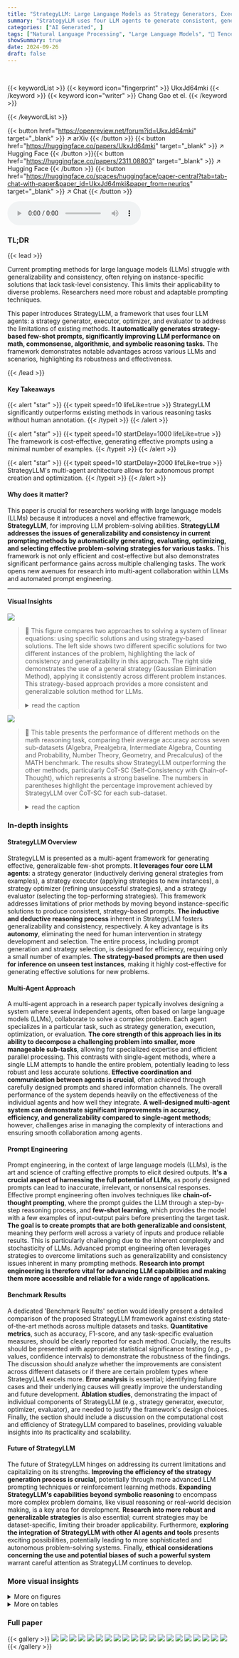 ```yaml
---
title: "StrategyLLM: Large Language Models as Strategy Generators, Executors, Optimizers, and Evaluators for Problem Solving"
summary: "StrategyLLM uses four LLM agents to generate consistent, generalizable few-shot prompts, significantly improving LLM problem-solving performance across various tasks."
categories: ["AI Generated", ]
tags: ["Natural Language Processing", "Large Language Models", "🏢 Tencent AI Lab",]
showSummary: true
date: 2024-09-26
draft: false
---
```


<br>

{{< keywordList >}}
{{< keyword icon="fingerprint" >}} UkxJd64mki {{< /keyword >}}
{{< keyword icon="writer" >}} Chang Gao et el. {{< /keyword >}}
 
{{< /keywordList >}}

{{< button href="https://openreview.net/forum?id=UkxJd64mki" target="_blank" >}}
↗ arXiv
{{< /button >}}
{{< button href="https://huggingface.co/papers/UkxJd64mki" target="_blank" >}}
↗ Hugging Face
{{< /button >}}{{< button href="https://huggingface.co/papers/2311.08803" target="_blank" >}}
↗ Hugging Face
{{< /button >}}
{{< button href="https://huggingface.co/spaces/huggingface/paper-central?tab=tab-chat-with-paper&paper_id=UkxJd64mki&paper_from=neurips" target="_blank" >}}
↗ Chat
{{< /button >}}




<audio controls>
    <source src="https://ai-paper-reviewer.com/UkxJd64mki/podcast.wav" type="audio/wav">
    Your browser does not support the audio element.
</audio>


### TL;DR


{{< lead >}}

Current prompting methods for large language models (LLMs) struggle with generalizability and consistency, often relying on instance-specific solutions that lack task-level consistency.  This limits their applicability to diverse problems.  Researchers need more robust and adaptable prompting techniques. 

This paper introduces StrategyLLM, a framework that uses four LLM agents: a strategy generator, executor, optimizer, and evaluator to address the limitations of existing methods.  **It automatically generates strategy-based few-shot prompts, significantly improving LLM performance on math, commonsense, algorithmic, and symbolic reasoning tasks.**  The framework demonstrates notable advantages across various LLMs and scenarios, highlighting its robustness and effectiveness.

{{< /lead >}}


#### Key Takeaways

{{< alert "star" >}}
{{< typeit speed=10 lifeLike=true >}} StrategyLLM significantly outperforms existing methods in various reasoning tasks without human annotation. {{< /typeit >}}
{{< /alert >}}

{{< alert "star" >}}
{{< typeit speed=10 startDelay=1000 lifeLike=true >}} The framework is cost-effective, generating effective prompts using a minimal number of examples. {{< /typeit >}}
{{< /alert >}}

{{< alert "star" >}}
{{< typeit speed=10 startDelay=2000 lifeLike=true >}} StrategyLLM's multi-agent architecture allows for autonomous prompt creation and optimization. {{< /typeit >}}
{{< /alert >}}

#### Why does it matter?
This paper is crucial for researchers working with large language models (LLMs) because it introduces a novel and effective framework, **StrategyLLM**, for improving LLM problem-solving abilities.  **StrategyLLM addresses the issues of generalizability and consistency in current prompting methods by automatically generating, evaluating, optimizing, and selecting effective problem-solving strategies for various tasks.** This framework is not only efficient and cost-effective but also demonstrates significant performance gains across multiple challenging tasks. The work opens new avenues for research into multi-agent collaboration within LLMs and automated prompt engineering. 

------
#### Visual Insights



![](https://ai-paper-reviewer.com/UkxJd64mki/figures_1_1.jpg)

> 🔼 This figure compares two approaches to solving a system of linear equations: using specific solutions and using strategy-based solutions. The left side shows two different specific solutions for two different instances of the problem, highlighting the lack of consistency and generalizability in this approach.  The right side demonstrates the use of a general strategy (Gaussian Elimination Method), applying it consistently across different problem instances. This strategy-based approach provides a more consistent and generalizable solution method for LLMs.
> <details>
> <summary>read the caption</summary>
> Figure 1: Comparison of specific solutions and strategy-based solutions.
> </details>





![](https://ai-paper-reviewer.com/UkxJd64mki/tables_4_1.jpg)

> 🔼 This table presents the performance of different methods on the math reasoning task, comparing their average accuracy across seven sub-datasets (Algebra, Prealgebra, Intermediate Algebra, Counting and Probability, Number Theory, Geometry, and Precalculus) of the MATH benchmark.  The results show StrategyLLM outperforming the other methods, particularly CoT-SC (Self-Consistency with Chain-of-Thought), which represents a strong baseline. The numbers in parentheses highlight the percentage improvement achieved by StrategyLLM over CoT-SC for each sub-dataset.
> <details>
> <summary>read the caption</summary>
> Table 1: Experimental results on the math reasoning task. The numbers in parentheses represent the relative improvement compared to CoT-SC.
> </details>





### In-depth insights


#### StrategyLLM Overview
StrategyLLM is presented as a multi-agent framework for generating effective, generalizable few-shot prompts.  **It leverages four core LLM agents**: a strategy generator (inductively deriving general strategies from examples), a strategy executor (applying strategies to new instances), a strategy optimizer (refining unsuccessful strategies), and a strategy evaluator (selecting the top-performing strategies).  This framework addresses limitations of prior methods by moving beyond instance-specific solutions to produce consistent, strategy-based prompts. **The inductive and deductive reasoning process** inherent in StrategyLLM fosters generalizability and consistency, respectively. A key advantage is its **autonomy**, eliminating the need for human intervention in strategy development and selection.  The entire process, including prompt generation and strategy selection, is designed for efficiency, requiring only a small number of examples.  **The strategy-based prompts are then used for inference on unseen test instances**, making it highly cost-effective for generating effective solutions for new problems.

#### Multi-Agent Approach
A multi-agent approach in a research paper typically involves designing a system where several independent agents, often based on large language models (LLMs), collaborate to solve a complex problem.  Each agent specializes in a particular task, such as strategy generation, execution, optimization, or evaluation.  **The core strength of this approach lies in its ability to decompose a challenging problem into smaller, more manageable sub-tasks**, allowing for specialized expertise and efficient parallel processing. This contrasts with single-agent methods, where a single LLM attempts to handle the entire problem, potentially leading to less robust and less accurate solutions.  **Effective coordination and communication between agents is crucial**, often achieved through carefully designed prompts and shared information channels.  The overall performance of the system depends heavily on the effectiveness of the individual agents and how well they integrate.  **A well-designed multi-agent system can demonstrate significant improvements in accuracy, efficiency, and generalizability compared to single-agent methods**; however, challenges arise in managing the complexity of interactions and ensuring smooth collaboration among agents.

#### Prompt Engineering
Prompt engineering, in the context of large language models (LLMs), is the art and science of crafting effective prompts to elicit desired outputs.  **It's a crucial aspect of harnessing the full potential of LLMs**, as poorly designed prompts can lead to inaccurate, irrelevant, or nonsensical responses.  Effective prompt engineering often involves techniques like **chain-of-thought prompting**, where the prompt guides the LLM through a step-by-step reasoning process, and **few-shot learning**, which provides the model with a few examples of input-output pairs before presenting the target task.  **The goal is to create prompts that are both generalizable and consistent**, meaning they perform well across a variety of inputs and produce reliable results.  This is particularly challenging due to the inherent complexity and stochasticity of LLMs.  Advanced prompt engineering often leverages strategies to overcome limitations such as generalizability and consistency issues inherent in many prompting methods.  **Research into prompt engineering is therefore vital for advancing LLM capabilities and making them more accessible and reliable for a wide range of applications.**

#### Benchmark Results
A dedicated 'Benchmark Results' section would ideally present a detailed comparison of the proposed StrategyLLM framework against existing state-of-the-art methods across multiple datasets and tasks.  **Quantitative metrics**, such as accuracy, F1-score, and any task-specific evaluation measures, should be clearly reported for each method.  Crucially, the results should be presented with appropriate statistical significance testing (e.g., p-values, confidence intervals) to demonstrate the robustness of the findings.  The discussion should analyze whether the improvements are consistent across different datasets or if there are certain problem types where StrategyLLM excels more.  **Error analysis** is essential; identifying failure cases and their underlying causes will greatly improve the understanding and future development.  **Ablation studies**, demonstrating the impact of individual components of StrategyLLM (e.g., strategy generator, executor, optimizer, evaluator), are needed to justify the framework's design choices.  Finally, the section should include a discussion on the computational cost and efficiency of StrategyLLM compared to baselines, providing valuable insights into its practicality and scalability.

#### Future of StrategyLLM
The future of StrategyLLM hinges on addressing its current limitations and capitalizing on its strengths.  **Improving the efficiency of the strategy generation process is crucial**, potentially through more advanced LLM prompting techniques or reinforcement learning methods.  **Expanding StrategyLLM's capabilities beyond symbolic reasoning** to encompass more complex problem domains, like visual reasoning or real-world decision making, is a key area for development.  **Research into more robust and generalizable strategies** is also essential; current strategies may be dataset-specific, limiting their broader applicability.  Furthermore, **exploring the integration of StrategyLLM with other AI agents and tools** presents exciting possibilities, potentially leading to more sophisticated and autonomous problem-solving systems.  Finally, **ethical considerations concerning the use and potential biases of such a powerful system** warrant careful attention as StrategyLLM continues to develop.


### More visual insights

<details>
<summary>More on figures
</summary>


![](https://ai-paper-reviewer.com/UkxJd64mki/figures_2_1.jpg)

> 🔼 This figure illustrates the workflow of the StrategyLLM framework.  It starts with a strategy generator creating a pool of strategies, which are then tested by a strategy executor.  Qualified strategies (those meeting a performance threshold) are cached; unqualified strategies are optimized and retested. This iterative process continues until enough qualified strategies are found. Finally, a strategy evaluator ranks the strategies and evaluates the top performers using a validation set.
> <details>
> <summary>read the caption</summary>
> Figure 2: Overview of StrategyLLM. Initially, the strategy generator creates a pool of strategies, which are then applied by the strategy executor to task examples to calculate execution accuracy. Qualified strategies meeting a pre-defined threshold are cached, and if necessary, unqualified strategies are optimized and re-evaluated in iterative cycles. Once a sufficient number of qualified strategies are obtained or the maximum iteration number is reached, the top k strategies are ranked by execution accuracy and evaluated using a validation set.
> </details>



![](https://ai-paper-reviewer.com/UkxJd64mki/figures_3_1.jpg)

> 🔼 This figure presents a flowchart that illustrates the workflow of the StrategyLLM framework.  It begins with a strategy generator creating a pool of strategies.  These strategies are then tested by a strategy executor, and qualified strategies are cached.  If there aren't enough qualified strategies, the unqualified strategies are sent to a strategy optimizer to improve their performance. Then the strategies are ranked and evaluated by a strategy evaluator. This iterative process continues until enough qualified strategies are obtained or a maximum iteration limit is reached.
> <details>
> <summary>read the caption</summary>
> Figure 2: Overview of StrategyLLM. Initially, the strategy generator creates a pool of strategies, which are then applied by the strategy executor to task examples to calculate execution accuracy. Qualified strategies meeting a pre-defined threshold are cached, and if necessary, unqualified strategies are optimized and re-evaluated in iterative cycles. Once a sufficient number of qualified strategies are obtained or the maximum iteration number is reached, the top k strategies are ranked by execution accuracy and evaluated using a validation set.
> </details>



![](https://ai-paper-reviewer.com/UkxJd64mki/figures_3_2.jpg)

> 🔼 This figure presents a flowchart illustrating the workflow of the StrategyLLM framework. It starts with a strategy generator producing a pool of strategies. These strategies are then evaluated by an executor, with successful strategies cached.  Unsuccessful strategies proceed to an optimizer, and then are reevaluated. This iterative process continues until a sufficient number of qualified strategies are obtained or a maximum iteration count is reached. Finally, the top k strategies (based on accuracy) are used for the inference phase.
> <details>
> <summary>read the caption</summary>
> Figure 2: Overview of StrategyLLM. Initially, the strategy generator creates a pool of strategies, which are then applied by the strategy executor to task examples to calculate execution accuracy. Qualified strategies meeting a pre-defined threshold are cached, and if necessary, unqualified strategies are optimized and re-evaluated in iterative cycles. Once a sufficient number of qualified strategies are obtained or the maximum iteration number is reached, the top k strategies are ranked by execution accuracy and evaluated using a validation set.
> </details>



![](https://ai-paper-reviewer.com/UkxJd64mki/figures_8_1.jpg)

> 🔼 This bar chart compares the performance of two methods, CoT-SC and StrategyLLM-SC, across five difficulty levels of the MATH benchmark dataset. Each bar represents the average performance of each method at a given difficulty level. The chart shows that StrategyLLM-SC outperforms CoT-SC consistently across all difficulty levels, demonstrating StrategyLLM's effectiveness on complex reasoning tasks.
> <details>
> <summary>read the caption</summary>
> Figure 6: Comparison of CoT-SC and StrategyLLM-SC performance on the MATH benchmark across various difficulty levels.
> </details>



![](https://ai-paper-reviewer.com/UkxJd64mki/figures_15_1.jpg)

> 🔼 This figure displays the performance of both StrategyLLM-SC and CoT-SC across three different datasets (CP, StrategyQA, and MA) as the number of solutions used increases from 1 to 9.  Each subplot shows the accuracy (percentage of correctly solved examples) for both methods across a range of solution counts. The purpose of the figure is to demonstrate the impact of using multiple solutions (strategies) on accuracy and how StrategyLLM consistently outperforms CoT-SC in all cases.  The x-axis represents the number of solutions used, while the y-axis indicates the resulting accuracy. Note that StrategyLLM-SC consistently surpasses CoT-SC across all three datasets and solution counts.
> <details>
> <summary>read the caption</summary>
> Figure 7: Performance of StrategyLLM-SC and CoT-SC on the CP, StrategyQA, and MA datasets.
> </details>



![](https://ai-paper-reviewer.com/UkxJd64mki/figures_16_1.jpg)

> 🔼 This figure displays the performance of StrategyLLM-SC and CoT-SC across three different datasets (CP, StrategyQA, and MA) when employing varying numbers of solutions (1, 3, 5, 7, and 9).  Each sub-figure shows two lines: one for the coverage (the percentage of examples correctly solved by at least one strategy) and another for the accuracy (the overall accuracy achieved by selecting the majority vote from all solutions generated by multiple strategies).  The figure visually demonstrates that using multiple strategies generally increases coverage but does not always lead to a significant improvement in accuracy, indicating there might be a limit to how much accuracy can be gained by simply combining more strategies.
> <details>
> <summary>read the caption</summary>
> Figure 8: Coverage and accuracy of StrategyLLM using multiple strategies on the CP, StrategyQA, and MA datasets.
> </details>



![](https://ai-paper-reviewer.com/UkxJd64mki/figures_19_1.jpg)

> 🔼 This figure presents a flowchart illustrating the StrategyLLM framework's operation.  The framework uses four agents: a strategy generator, an executor, an optimizer, and an evaluator. The generator creates strategies, which the executor tests on examples.  Successful strategies are cached; unsuccessful ones are optimized and retested.  Finally, top-performing strategies are chosen for inference.
> <details>
> <summary>read the caption</summary>
> Figure 2: Overview of StrategyLLM. Initially, the strategy generator creates a pool of strategies, which are then applied by the strategy executor to task examples to calculate execution accuracy. Qualified strategies meeting a pre-defined threshold are cached, and if necessary, unqualified strategies are optimized and re-evaluated in iterative cycles. Once a sufficient number of qualified strategies are obtained or the maximum iteration number is reached, the top k strategies are ranked by execution accuracy and evaluated using a validation set.
> </details>



![](https://ai-paper-reviewer.com/UkxJd64mki/figures_19_2.jpg)

> 🔼 This figure illustrates the workflow of the StrategyLLM framework. It starts with a strategy generator creating a pool of strategies.  These strategies are then tested by a strategy executor on example tasks and evaluated for accuracy. Strategies meeting a certain accuracy threshold are cached. Those that don't meet the threshold are sent to a strategy optimizer for improvement, and the cycle repeats.  Finally, the top performing strategies are selected and further evaluated using a validation set.
> <details>
> <summary>read the caption</summary>
> Figure 2: Overview of StrategyLLM. Initially, the strategy generator creates a pool of strategies, which are then applied by the strategy executor to task examples to calculate execution accuracy. Qualified strategies meeting a pre-defined threshold are cached, and if necessary, unqualified strategies are optimized and re-evaluated in iterative cycles. Once a sufficient number of qualified strategies are obtained or the maximum iteration number is reached, the top k strategies are ranked by execution accuracy and evaluated using a validation set.
> </details>



![](https://ai-paper-reviewer.com/UkxJd64mki/figures_19_3.jpg)

> 🔼 This figure illustrates the workflow of the StrategyLLM framework.  It starts with a strategy generator creating a pool of strategies. These are then tested by the strategy executor on examples; successful strategies (above a certain accuracy threshold) are cached. Unsuccessful strategies are sent to the strategy optimizer to be refined and retested. This cycle continues until enough successful strategies are obtained or a maximum number of iterations is reached. Finally, the top k strategies are ranked and evaluated on a validation set to determine the best strategies for use in generating the final prompt.
> <details>
> <summary>read the caption</summary>
> Figure 2: Overview of StrategyLLM. Initially, the strategy generator creates a pool of strategies, which are then applied by the strategy executor to task examples to calculate execution accuracy. Qualified strategies meeting a pre-defined threshold are cached, and if necessary, unqualified strategies are optimized and re-evaluated in iterative cycles. Once a sufficient number of qualified strategies are obtained or the maximum iteration number is reached, the top k strategies are ranked by execution accuracy and evaluated using a validation set.
> </details>



![](https://ai-paper-reviewer.com/UkxJd64mki/figures_20_1.jpg)

> 🔼 This figure presents a flowchart illustrating the workflow of the StrategyLLM framework.  It begins with a strategy generator creating a pool of strategies. These are then executed by a strategy executor on task examples to assess accuracy. Strategies exceeding a defined threshold are cached; otherwise, they're optimized and re-evaluated. This iterative process continues until enough qualified strategies are obtained or a set number of iterations are reached. Finally, the top-performing strategies are ranked and evaluated on a validation set.
> <details>
> <summary>read the caption</summary>
> Figure 2: Overview of StrategyLLM. Initially, the strategy generator creates a pool of strategies, which are then applied by the strategy executor to task examples to calculate execution accuracy. Qualified strategies meeting a pre-defined threshold are cached, and if necessary, unqualified strategies are optimized and re-evaluated in iterative cycles. Once a sufficient number of qualified strategies are obtained or the maximum iteration number is reached, the top k strategies are ranked by execution accuracy and evaluated using a validation set.
> </details>



![](https://ai-paper-reviewer.com/UkxJd64mki/figures_20_2.jpg)

> 🔼 This figure shows the workflow of the StrategyLLM framework.  It starts with a strategy generator creating multiple strategies. The strategy executor then tests these strategies on sample problems, saving only those that meet a performance threshold.  If not enough strategies are successful, the strategy optimizer refines the unsuccessful ones. This cycle repeats until enough strategies pass the performance test. Finally, the best-performing strategies are evaluated on a separate validation set, and the top performing ones are used for inference.
> <details>
> <summary>read the caption</summary>
> Figure 2: Overview of StrategyLLM. Initially, the strategy generator creates a pool of strategies, which are then applied by the strategy executor to task examples to calculate execution accuracy. Qualified strategies meeting a pre-defined threshold are cached, and if necessary, unqualified strategies are optimized and re-evaluated in iterative cycles. Once a sufficient number of qualified strategies are obtained or the maximum iteration number is reached, the top k strategies are ranked by execution accuracy and evaluated using a validation set.
> </details>



![](https://ai-paper-reviewer.com/UkxJd64mki/figures_20_3.jpg)

> 🔼 This figure presents a flowchart of the StrategyLLM framework, illustrating the interaction between four LLM-based agents: strategy generator, executor, optimizer, and evaluator.  The process begins with the strategy generator creating a pool of strategies. The executor then applies these strategies to examples and evaluates their accuracy. Qualified strategies are cached, while unqualified strategies are iteratively optimized and re-evaluated. The process continues until a sufficient number of qualified strategies are obtained, after which the top performing strategies are selected using a validation set.
> <details>
> <summary>read the caption</summary>
> Figure 2: Overview of StrategyLLM. Initially, the strategy generator creates a pool of strategies, which are then applied by the strategy executor to task examples to calculate execution accuracy. Qualified strategies meeting a pre-defined threshold are cached, and if necessary, unqualified strategies are optimized and re-evaluated in iterative cycles. Once a sufficient number of qualified strategies are obtained or the maximum iteration number is reached, the top k strategies are ranked by execution accuracy and evaluated using a validation set.
> </details>



![](https://ai-paper-reviewer.com/UkxJd64mki/figures_22_1.jpg)

> 🔼 The figure demonstrates two different approaches to solving a system of linear equations: using specific solutions and using a strategy-based solution. The left side shows two specific solutions, which are based on different approaches (substitution vs. equation subtraction) and may not generalize well to other instances.  The right side shows a strategy-based solution (Gaussian Elimination Method), which provides a generalizable and consistent approach applicable to various systems of linear equations. This highlights the limitations of relying on instance-specific solutions for few-shot prompting and the advantages of incorporating generalizable strategies in few-shot prompts.
> <details>
> <summary>read the caption</summary>
> Figure 1: Comparison of specific solutions and strategy-based solutions.
> </details>



![](https://ai-paper-reviewer.com/UkxJd64mki/figures_24_1.jpg)

> 🔼 The figure compares two approaches to solving a system of linear equations.  The left side shows two example solutions using different methods (substitution and elimination), highlighting the lack of consistency and generalizability that can be problematic for LLMs.  The right side demonstrates a consistent strategy-based approach (Gaussian Elimination Method) which provides a generalizable, step-by-step solution applicable across multiple instances of the problem. This helps illustrate the core idea of the paper – using a strategy-based approach to few-shot prompting instead of individual examples to improve LLM performance and consistency.
> <details>
> <summary>read the caption</summary>
> Figure 1: Comparison of specific solutions and strategy-based solutions.
> </details>



![](https://ai-paper-reviewer.com/UkxJd64mki/figures_30_1.jpg)

> 🔼 This figure illustrates the core difference between the StrategyLLM approach and traditional prompting methods.  The left side shows how existing methods rely on instance-specific solutions (Solution 1 and Solution 2) that are not easily generalizable to new problems.  Each solution uses a different problem-solving technique, hindering the LLM's ability to consistently apply a method. The right side demonstrates the StrategyLLM approach, using a general strategy (Gaussian Elimination Method) that is applied consistently across various instances. This approach leverages inductive and deductive reasoning by the LLMs to create generalizable and consistent few-shot prompts, leading to improved performance.
> <details>
> <summary>read the caption</summary>
> Figure 1: Comparison of specific solutions and strategy-based solutions.
> </details>



</details>




<details>
<summary>More on tables
</summary>


![](https://ai-paper-reviewer.com/UkxJd64mki/tables_5_1.jpg)
> 🔼 This table presents the performance of different methods on the MATH benchmark's math reasoning tasks.  It shows the average accuracy across seven sub-datasets (Algebra, Prealgebra, Intermediate Algebra, Counting and Probability, Number Theory, Geometry, and Precalculus) for various methods: Standard Prompting (SP), SolutionLLM, Chain-of-Thought (CoT), Self-Consistency with CoT (CoT-SC), and the proposed StrategyLLM (with three variants: StrategyLLM, StrategyLLM-SC, and StrategyLLM-ZS). The numbers in parentheses indicate the percentage improvement of each StrategyLLM variant over the CoT-SC baseline.
> <details>
> <summary>read the caption</summary>
> Table 1: Experimental results on the math reasoning task. The numbers in parentheses represent the relative improvement compared to CoT-SC.
> </details>

![](https://ai-paper-reviewer.com/UkxJd64mki/tables_5_2.jpg)
> 🔼 This table presents the performance of different methods on three reasoning tasks: commonsense, algorithmic, and symbolic.  The methods compared include standard prompting (SP), SolutionLLM, chain-of-thought (CoT), self-consistent chain-of-thought (CoT-SC), and the proposed StrategyLLM (with three variants: StrategyLLM, StrategyLLM-SC, and StrategyLLM-ZS).  For each task, the average performance across multiple datasets is shown, along with the percentage improvement of StrategyLLM compared to the CoT-SC baseline.
> <details>
> <summary>read the caption</summary>
> Table 2: Experimental results on the commonsense, algorithmic, and symbolic reasoning tasks. The numbers in parentheses represent the relative improvement compared to CoT-SC.
> </details>

![](https://ai-paper-reviewer.com/UkxJd64mki/tables_6_1.jpg)
> 🔼 This table presents the experimental results obtained for two math reasoning datasets (AL and CP) using different groups of examples. The results are compared across several methods: Standard Prompting (SP), SolutionLLM, Chain-of-Thought (CoT), Self-Consistency with CoT (CoT-SC), StrategyLLM, StrategyLLM-SC, and StrategyLLM-ZS.  The table shows the performance of each method on the AL-dev, AL-random, CP-dev, and CP-random datasets, providing insights into the robustness of each approach with respect to variations in the training examples used.
> <details>
> <summary>read the caption</summary>
> Table 3: Experimental results on two math reasoning datasets, namely AL and CP, with different groups of examples.
> </details>

![](https://ai-paper-reviewer.com/UkxJd64mki/tables_7_1.jpg)
> 🔼 This table presents the performance comparison of different methods (SolutionLLM, CoT, CoT-SC, StrategyLLM, StrategyLLM-SC) on three different datasets (CP, StrategyQA, MA) using two closed-source language models (GPT-4 and Claude-3-Sonnet).  The results are presented as average scores across the datasets, with StrategyLLM-SC showing improvements over CoT-SC.  The improvements are quantified in percentage points in parentheses. 
> <details>
> <summary>read the caption</summary>
> Table 4: Experimental results of closed-source models on the CP, StrategyQA, and MA datasets. The numbers in parentheses represent the relative improvement compared to CoT-SC.
> </details>

![](https://ai-paper-reviewer.com/UkxJd64mki/tables_7_2.jpg)
> 🔼 This table presents the performance comparison of different methods (SP, SolutionLLM, CoT, CoT-SC, StrategyLLM, StrategyLLM-SC, and StrategyLLM-ZS) across three reasoning tasks: commonsense reasoning, algorithmic reasoning, and symbolic reasoning.  Each task uses different datasets and metrics to evaluate the accuracy of the models.  The numbers in parentheses show the percentage improvement achieved by each method compared to the CoT-SC baseline.
> <details>
> <summary>read the caption</summary>
> Table 2: Experimental results on the commonsense, algorithmic, and symbolic reasoning tasks. The numbers in parentheses represent the relative improvement compared to CoT-SC.
> </details>

![](https://ai-paper-reviewer.com/UkxJd64mki/tables_8_1.jpg)
> 🔼 This table compares the performance of three different methods (Plan-and-Solve, CoT+Strategy, and StrategyLLM) across three datasets (CP, StrategyQA, and MA).  Each method is evaluated with and without self-consistency (SC), which involves generating multiple solutions and taking a majority vote.  The average performance across the three datasets is shown for each method.
> <details>
> <summary>read the caption</summary>
> Table 6: Comparison of Plan-and-Solve, CoT+Strategy, and StrategyLLM.
> </details>

![](https://ai-paper-reviewer.com/UkxJd64mki/tables_9_1.jpg)
> 🔼 This table presents the average cost of generating prompts for four reasoning tasks (Math, Commonsense, Algorithmic, and Symbolic) using two different versions of GPT-3.5-turbo.  The costs are broken down into input tokens, output tokens, and the monetary cost using each GPT model version.  It highlights the cost-effectiveness of the StrategyLLM framework across various tasks.
> <details>
> <summary>read the caption</summary>
> Table 7: Average cost of prompt generation across four reasoning tasks.
> </details>

![](https://ai-paper-reviewer.com/UkxJd64mki/tables_14_1.jpg)
> 🔼 This table presents the performance comparison of different methods on the MATH reasoning benchmark.  It shows the average accuracy achieved by each method across seven sub-datasets (Algebra, Prealgebra, Intermediate Algebra, Counting and Probability, Number Theory, Geometry, and Precalculus) within the MATH benchmark.  The numbers in parentheses indicate the percentage improvement of each method compared to the baseline method, CoT-SC.
> <details>
> <summary>read the caption</summary>
> Table 1: Experimental results on the math reasoning task. The numbers in parentheses represent the relative improvement compared to CoT-SC.
> </details>

![](https://ai-paper-reviewer.com/UkxJd64mki/tables_14_2.jpg)
> 🔼 This table shows the average number of input and output tokens consumed during inference for each reasoning task.  It compares the token usage for the SolutionLLM, CoT (Chain of Thought), and StrategyLLM methods, providing insight into the efficiency and resource requirements of each approach.  The '# I' column represents the average number of input tokens, while '# O' represents the average number of output tokens. The four reasoning tasks are Math, Commonsense, Algorithmic, and Symbolic.
> <details>
> <summary>read the caption</summary>
> Table 9: Average inference cost of each test example across four reasoning tasks. # I and # O denote the number of input and output tokens, respectively.
> </details>

![](https://ai-paper-reviewer.com/UkxJd64mki/tables_15_1.jpg)
> 🔼 This table presents the performance of different methods on the math reasoning task from the MATH benchmark.  It shows the average accuracy for each method across seven sub-datasets of varying difficulty (Algebra, Prealgebra, Intermediate Algebra, Counting and Probability, Number Theory, Geometry, and Precalculus).  The numbers in parentheses indicate the percentage improvement achieved by each method compared to the CoT-SC baseline.  The methods compared include standard prompting (SP), SolutionLLM, chain-of-thought prompting (CoT), self-consistent chain-of-thought (CoT-SC), and the proposed StrategyLLM with its self-consistent (StrategyLLM-SC) and zero-shot (StrategyLLM-ZS) variants.
> <details>
> <summary>read the caption</summary>
> Table 1: Experimental results on the math reasoning task. The numbers in parentheses represent the relative improvement compared to CoT-SC.
> </details>

![](https://ai-paper-reviewer.com/UkxJd64mki/tables_15_2.jpg)
> 🔼 This table compares the performance of StrategyLLM using its best-performing strategy against a method using inconsistent prompts.  The inconsistent prompt method randomly selects examples from different strategy-based prompts, demonstrating the negative impact of inconsistency on the model's performance. The table shows the average accuracy of both methods across three different datasets: CP, StrategyQA, and MA, representing mathematical, commonsense, and algorithmic reasoning, respectively. The results clearly demonstrate the superior performance of StrategyLLM with consistent prompts.
> <details>
> <summary>read the caption</summary>
> Table 11: Results of StrategyLLM using the best discovered strategy and the method employing inconsistent prompts.
> </details>

</details>




### Full paper

{{< gallery >}}
<img src="https://ai-paper-reviewer.com/UkxJd64mki/1.png" class="grid-w50 md:grid-w33 xl:grid-w25" />
<img src="https://ai-paper-reviewer.com/UkxJd64mki/2.png" class="grid-w50 md:grid-w33 xl:grid-w25" />
<img src="https://ai-paper-reviewer.com/UkxJd64mki/3.png" class="grid-w50 md:grid-w33 xl:grid-w25" />
<img src="https://ai-paper-reviewer.com/UkxJd64mki/4.png" class="grid-w50 md:grid-w33 xl:grid-w25" />
<img src="https://ai-paper-reviewer.com/UkxJd64mki/5.png" class="grid-w50 md:grid-w33 xl:grid-w25" />
<img src="https://ai-paper-reviewer.com/UkxJd64mki/6.png" class="grid-w50 md:grid-w33 xl:grid-w25" />
<img src="https://ai-paper-reviewer.com/UkxJd64mki/7.png" class="grid-w50 md:grid-w33 xl:grid-w25" />
<img src="https://ai-paper-reviewer.com/UkxJd64mki/8.png" class="grid-w50 md:grid-w33 xl:grid-w25" />
<img src="https://ai-paper-reviewer.com/UkxJd64mki/9.png" class="grid-w50 md:grid-w33 xl:grid-w25" />
<img src="https://ai-paper-reviewer.com/UkxJd64mki/10.png" class="grid-w50 md:grid-w33 xl:grid-w25" />
<img src="https://ai-paper-reviewer.com/UkxJd64mki/11.png" class="grid-w50 md:grid-w33 xl:grid-w25" />
<img src="https://ai-paper-reviewer.com/UkxJd64mki/12.png" class="grid-w50 md:grid-w33 xl:grid-w25" />
<img src="https://ai-paper-reviewer.com/UkxJd64mki/13.png" class="grid-w50 md:grid-w33 xl:grid-w25" />
<img src="https://ai-paper-reviewer.com/UkxJd64mki/14.png" class="grid-w50 md:grid-w33 xl:grid-w25" />
<img src="https://ai-paper-reviewer.com/UkxJd64mki/15.png" class="grid-w50 md:grid-w33 xl:grid-w25" />
<img src="https://ai-paper-reviewer.com/UkxJd64mki/16.png" class="grid-w50 md:grid-w33 xl:grid-w25" />
<img src="https://ai-paper-reviewer.com/UkxJd64mki/17.png" class="grid-w50 md:grid-w33 xl:grid-w25" />
<img src="https://ai-paper-reviewer.com/UkxJd64mki/18.png" class="grid-w50 md:grid-w33 xl:grid-w25" />
<img src="https://ai-paper-reviewer.com/UkxJd64mki/19.png" class="grid-w50 md:grid-w33 xl:grid-w25" />
<img src="https://ai-paper-reviewer.com/UkxJd64mki/20.png" class="grid-w50 md:grid-w33 xl:grid-w25" />
{{< /gallery >}}